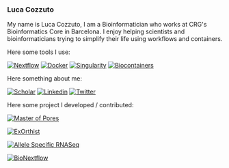### Luca Cozzuto

My name is Luca Cozzuto, I am a Bioinformatician who works at CRG's Bioinformatics Core in Barcelona. I enjoy helping scientists and bioinformaticians trying to simplify their life using workflows and containers. 

Here some tools I use:

[![Nextflow](https://img.shields.io/badge/code-nextflow-brightgreen)](https://www.nextflow.io/)
[![Docker](https://img.shields.io/badge/code-docker-blue)](https://www.docker.com/)
[![Singularity](https://img.shields.io/badge/code-singularity-green)](https://www.sylabs.io/)
[![Biocontainers](https://img.shields.io/badge/resources-biocontainers-orange)](https://biocontainers.pro/)

Here something about me:

[![Scholar](https://img.shields.io/badge/List%20of%20Publication-Google%20Scholar-yellow)](https://scholar.google.it/citations?user=ID_rfS4AAAAJ&hl=it) 
[![Linkedin](https://img.shields.io/badge/LinkedIn-0077B5?&logo=linkedin&logoColor=white)](https://www.linkedin.com/in/cozzuto/)
[![Twitter](https://img.shields.io/badge/Twitter-1DA1F2?logo=twitter&logoColor=white)](https://twitter.com/lucacozzuto)

Here some project I developed / contributed:

[![Master of Pores](https://img.shields.io/badge/Nanopore%20pipeline-Master%20Of%20Pores-black)](https://github.com/biocorecrg/master_of_pores)


[![ExOrthist](https://img.shields.io/badge/Infer%20exon%20orthology%20groups-ExHortist-yellow)](https://github.com/biocorecrg/ExOrthist)


[![Allele Specific RNASeq](https://img.shields.io/badge/Pipeline-Allele%20Specific%20RNAseq-red)](https://github.com/biocorecrg/allele_specific_RNAseq)


[![BioNextflow](https://img.shields.io/badge/Library-BioNextflow-brightgreen)](https://github.com/biocorecrg/BioNextflow)
